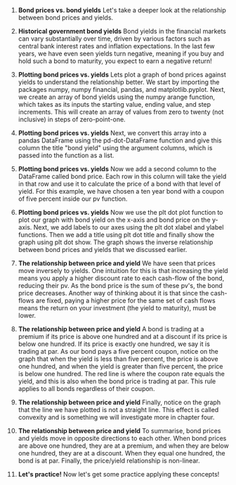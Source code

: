 1. **Bond prices vs. bond yields**
Let's take a deeper look at the relationship between bond prices and yields.

2. **Historical government bond yields**
Bond yields in the financial markets can vary substantially over time, driven by various factors such as central bank interest rates and inflation expectations. In the last few years, we have even seen yields turn negative, meaning if you buy and hold such a bond to maturity, you expect to earn a negative return!

3. **Plotting bond prices vs. yields**
Lets plot a graph of bond prices against yields to understand the relationship better. We start by importing the packages numpy, numpy financial, pandas, and matplotlib.pyplot. Next, we create an array of bond yields using the numpy arange function, which takes as its inputs the starting value, ending value, and step increments. This will create an array of values from zero to twenty (not inclusive) in steps of zero-point-one.

4. **Plotting bond prices vs. yields**
Next, we convert this array into a pandas DataFrame using the pd-dot-DataFrame function and give this column the title "bond yield" using the argument columns, which is passed into the function as a list.

5. **Plotting bond prices vs. yields**
Now we add a second column to the DataFrame called bond price. Each row in this column will take the yield in that row and use it to calculate the price of a bond with that level of yield. For this example, we have chosen a ten year bond with a coupon of five percent inside our pv function.

6. **Plotting bond prices vs. yields**
Now we use the plt dot plot function to plot our graph with bond yield on the x-axis and bond price on the y-axis. Next, we add labels to our axes using the plt dot xlabel and ylabel functions. Then we add a title using plt dot title and finally show the graph using plt dot show. The graph shows the inverse relationship between bond prices and yields that we discussed earlier.

7. **The relationship between price and yield**
We have seen that prices move inversely to yields. One intuition for this is that increasing the yield means you apply a higher discount rate to each cash-flow of the bond, reducing their pv. As the bond price is the sum of these pv's, the bond price decreases. Another way of thinking about it is that since the cash-flows are fixed, paying a higher price for the same set of cash flows means the return on your investment (the yield to maturity), must be lower.

8. **The relationship between price and yield**
A bond is trading at a premium if its price is above one hundred and at a discount if its price is below one hundred. If its price is exactly one hundred, we say it is trading at par. As our bond pays a five percent coupon, notice on the graph that when the yield is less than five percent, the price is above one hundred, and when the yield is greater than five percent, the price is below one hundred. The red line is where the coupon rate equals the yield, and this is also when the bond price is trading at par. This rule applies to all bonds regardless of their coupon.

9. **The relationship between price and yield**
Finally, notice on the graph that the line we have plotted is not a straight line. This effect is called convexity and is something we will investigate more in chapter four.

10. **The relationship between price and yield**
To summarise, bond prices and yields move in opposite directions to each other. When bond prices are above one hundred, they are at a premium, and when they are below one hundred, they are at a discount. When they equal one hundred, the bond is at par. Finally, the price/yield relationship is non-linear.

11. **Let's practice!**
Now let's get some practice applying these concepts!